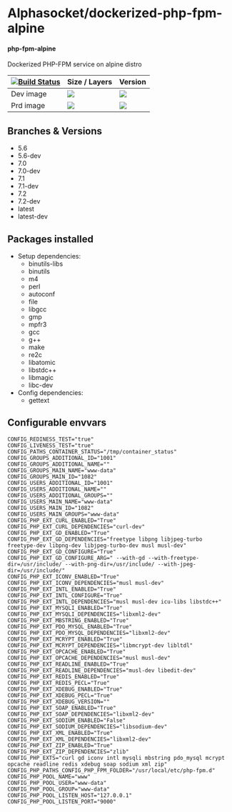 # Alphasocket/dockerized-php-fpm-alpine
#### php-fpm-alpine
Dockerized PHP-FPM service on alpine distro


| [![Build Status](https://semaphoreci.com/api/v1/alphasocket/dockerized-php-fpm-alpine/branches/7.0-dev/badge.svg)](https://semaphoreci.com/alphasocket/dockerized-php-fpm-alpine) | Size / Layers | Version |
| ----- | ----- | ----- |
| Dev image | [![](https://images.microbadger.com/badges/image/03192859189254/dockerized-php-fpm-alpine:7.0-dev.svg)](https://microbadger.com/images/03192859189254/php-fpm-alpine:7.0-dev ) | [![](https://images.microbadger.com/badges/version/03192859189254/dockerized-php-fpm-alpine:7.0-dev.svg)](https://microbadger.com/images/03192859189254/php-fpm-alpine:7.0-dev) |
| Prd image | [![](https://images.microbadger.com/badges/image/alphasocket/php-fpm-alpine:7.0-dev.svg)](https://microbadger.com/images/alphasocket/php-fpm-alpine:7.0-dev ) | [![](https://images.microbadger.com/badges/version/alphasocket/php-fpm-alpine:7.0-dev.svg)](https://microbadger.com/images/alphasocket/php-fpm-alpine:7.0-dev) |

## Branches & Versions
- 5.6
- 5.6-dev
- 7.0
- 7.0-dev
- 7.1
- 7.1-dev
- 7.2
- 7.2-dev
- latest
- latest-dev


## Packages installed
- Setup dependencies:
  + binutils-libs
  + binutils
  + m4
  + perl
  + autoconf
  + file
  + libgcc
  + gmp
  + mpfr3
  + gcc
  + g++
  + make
  + re2c
  + libatomic
  + libstdc++
  + libmagic
  + libc-dev
- Config dependencies:
  + gettext


## Configurable envvars
~~~
CONFIG_REDINESS_TEST="true"
CONFIG_LIVENESS_TEST="true"
CONFIG_PATHS_CONTAINER_STATUS="/tmp/container_status"
CONFIG_GROUPS_ADDITIONAL_ID="1001"
CONFIG_GROUPS_ADDITIONAL_NAME=""
CONFIG_GROUPS_MAIN_NAME="www-data"
CONFIG_GROUPS_MAIN_ID="1082"
CONFIG_USERS_ADDITIONAL_ID="1001"
CONFIG_USERS_ADDITIONAL_NAME=""
CONFIG_USERS_ADDITIONAL_GROUPS=""
CONFIG_USERS_MAIN_NAME="www-data"
CONFIG_USERS_MAIN_ID="1082"
CONFIG_USERS_MAIN_GROUPS="www-data"
CONFIG_PHP_EXT_CURL_ENABLED="True"
CONFIG_PHP_EXT_CURL_DEPENDENCIES="curl-dev"
CONFIG_PHP_EXT_GD_ENABLED="True"
CONFIG_PHP_EXT_GD_DEPENDENCIES="freetype libpng libjpeg-turbo freetype-dev libpng-dev libjpeg-turbo-dev musl musl-dev"
CONFIG_PHP_EXT_GD_CONFIGURE="True"
CONFIG_PHP_EXT_GD_CONFIGURE_ARG=" --with-gd --with-freetype-dir=/usr/include/ --with-png-dir=/usr/include/ --with-jpeg-dir=/usr/include/"
CONFIG_PHP_EXT_ICONV_ENABLED="True"
CONFIG_PHP_EXT_ICONV_DEPENDENCIES="musl musl-dev"
CONFIG_PHP_EXT_INTL_ENABLED="True"
CONFIG_PHP_EXT_INTL_CONFIGURE="True"
CONFIG_PHP_EXT_INTL_DEPENDENCIES="musl musl-dev icu-libs libstdc++"
CONFIG_PHP_EXT_MYSQLI_ENABLED="True"
CONFIG_PHP_EXT_MYSQLI_DEPENDENCIES="libxml2-dev"
CONFIG_PHP_EXT_MBSTRING_ENABLED="True"
CONFIG_PHP_EXT_PDO_MYSQL_ENABLED="True"
CONFIG_PHP_EXT_PDO_MYSQL_DEPENDENCIES="libxml2-dev"
CONFIG_PHP_EXT_MCRYPT_ENABLED="True"
CONFIG_PHP_EXT_MCRYPT_DEPENDENCIES="libmcrypt-dev libltdl"
CONFIG_PHP_EXT_OPCACHE_ENABLED="True"
CONFIG_PHP_EXT_OPCACHE_DEPENDENCIES="musl musl-dev"
CONFIG_PHP_EXT_READLINE_ENABLED="True"
CONFIG_PHP_EXT_READLINE_DEPENDENCIES="musl-dev libedit-dev"
CONFIG_PHP_EXT_REDIS_ENABLED="True"
CONFIG_PHP_EXT_REDIS_PECL="True"
CONFIG_PHP_EXT_XDEBUG_ENABLED="True"
CONFIG_PHP_EXT_XDEBUG_PECL="True"
CONFIG_PHP_EXT_XDEBUG_VERSION=""
CONFIG_PHP_EXT_SOAP_ENABLED="True"
CONFIG_PHP_EXT_SOAP_DEPENDENCIES="libxml2-dev"
CONFIG_PHP_EXT_SODIUM_ENABLED="False"
CONFIG_PHP_EXT_SODIUM_DEPENDENCIES="libsodium-dev"
CONFIG_PHP_EXT_XML_ENABLED="True"
CONFIG_PHP_EXT_XML_DEPENDENCIES="libxml2-dev"
CONFIG_PHP_EXT_ZIP_ENABLED="True"
CONFIG_PHP_EXT_ZIP_DEPENDENCIES="zlib"
CONFIG_PHP_EXTS="curl gd iconv intl mysqli mbstring pdo_mysql mcrypt opcache readline redis xdebug soap sodium xml zip"
CONFIG_PHP_PATHS_CONFIG_PHP_FPM_FOLDER="/usr/local/etc/php-fpm.d"
CONFIG_PHP_POOL_NAME="www"
CONFIG_PHP_POOL_USER="www-data"
CONFIG_PHP_POOL_GROUP="www-data"
CONFIG_PHP_POOL_LISTEN_HOST="127.0.0.1"
CONFIG_PHP_POOL_LISTEN_PORT="9000"
~~~
